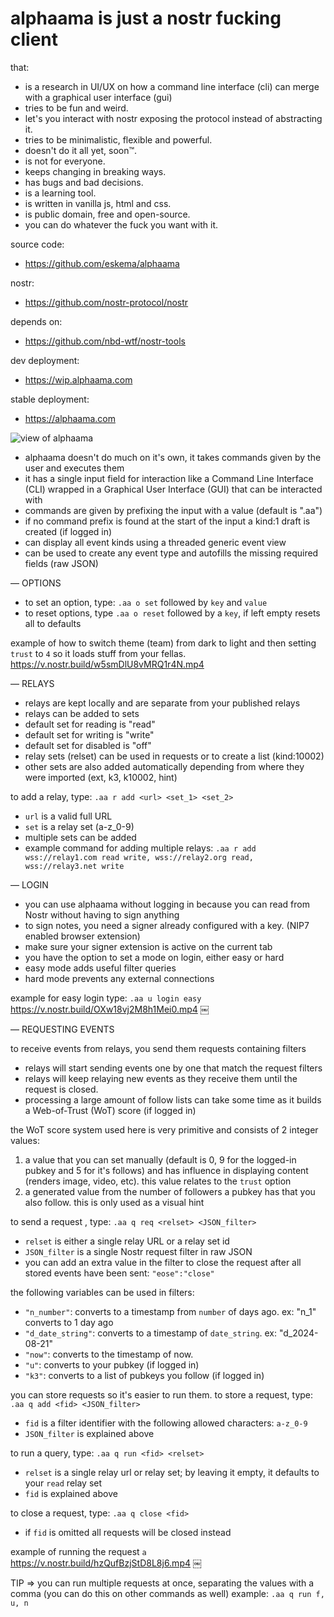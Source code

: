 # alphaama is just a nostr fucking client

that:
- is a research in UI/UX on how a command line interface (cli) can merge with a graphical user interface (gui)
- tries to be fun and weird.
- let's you interact with nostr exposing the protocol instead of abstracting it.
- tries to be minimalistic, flexible and powerful.
- doesn't do it all yet, soon™.
- is not for everyone.
- keeps changing in breaking ways.
- has bugs and bad decisions.
- is a learning tool.
- is written in vanilla js, html and css.
- is public domain, free and open-source.
- you can do whatever the fuck you want with it.

source code:
- https://github.com/eskema/alphaama

nostr:
- https://github.com/nostr-protocol/nostr

depends on:
- https://github.com/nbd-wtf/nostr-tools

dev deployment:
- https://wip.alphaama.com

stable deployment:
- https://alphaama.com


![view of alphaama](https://i.nostr.build/XyflANm8pOEQUHI6.jpg)


- alphaama doesn't do much on it's own, it takes commands given by the user and executes them
- it has a single input field for interaction like a Command Line Interface (CLI) wrapped in a Graphical User Interface (GUI) that can be interacted with
- commands are given by prefixing the input with a value (default is ".aa")
- if no command prefix is found at the start of the input a kind:1 draft is created (if logged in)
- can display all event kinds using a threaded generic event view
- can be used to create any event type and autofills the missing required fields (raw JSON)


— OPTIONS


- to set an option, type: `.aa o set` followed by `key` and `value`
- to reset options, type `.aa o reset` followed by a `key`, if left empty resets all to defaults

example of how to switch theme (team) from dark to light and then setting `trust` to `4` so it loads stuff from your fellas.
https://v.nostr.build/w5smDlU8vMRQ1r4N.mp4



— RELAYS

- relays are kept locally and are separate from your published relays
- relays can be added to sets
- default set for reading is "read"
- default set for writing is "write"
- default set for disabled is "off"
- relay sets (relset) can be used in requests or to create a list (kind:10002)
- other sets are also added automatically depending from where they were imported (ext, k3, k10002, hint)

to add a relay, type: `.aa r add <url> <set_1> <set_2>`
- `url` is a valid full URL
- `set` is a relay set (a-z_0-9) 
- multiple sets can be added
- example command for adding multiple relays: `.aa r add wss://relay1.com read write, wss://relay2.org read, wss://relay3.net write`


— LOGIN


- you can use alphaama without logging in because you can read from Nostr without having to sign anything
- to sign notes, you need a signer already configured with a key. (NIP7 enabled browser extension)
- make sure your signer extension is active on the current tab
- you have the option to set a mode on login, either easy or hard
- easy mode adds useful filter queries
- hard mode prevents any external connections

example for easy login type: `.aa u login easy`
https://v.nostr.build/OXw18vj2M8h1Mei0.mp4
￼

— REQUESTING EVENTS


to receive events from relays, you send them requests containing filters
- relays will start sending events one by one that match the request filters
- relays will keep relaying new events as they receive them until the request is closed.
- processing a large amount of follow lists can take some time as it builds a Web-of-Trust (WoT) score (if logged in)

the WoT score system used here is very primitive and consists of 2 integer values: 
1. a value that you can set manually (default is 0, 9 for the logged-in pubkey and 5 for it's follows) and has influence in displaying content (renders image, video, etc). this value relates to the `trust` option
2. a generated value from the number of followers a pubkey has that you also follow. this is only used as a visual hint

to send a request , type: `.aa q req <relset> <JSON_filter>`
- `relset` is either a single relay URL or a relay set id
- `JSON_filter` is a single Nostr request filter in raw JSON
- you can add an extra value in the filter to close the request after all stored events have been sent: `"eose":"close"`

the following variables can be used in filters:
- `"n_number"`: converts to a timestamp from `number` of days ago. ex: "n_1" converts to 1 day ago
- `"d_date_string"`: converts to a timestamp of `date_string`. ex: "d_2024-08-21"
- `"now"`: converts to the timestamp of now.
- `"u"`: converts to your pubkey (if logged in)
- `"k3"`: converts to a list of pubkeys you follow (if logged in)

you can store requests so it's easier to run them.
to store a request, type: `.aa q add <fid> <JSON_filter>`
- `fid` is a filter identifier with the following allowed characters:  `a-z_0-9`
- `JSON_filter` is explained above

to run a query, type: `.aa q run <fid> <relset>` 
- `relset` is a single relay url or relay set; by leaving it empty, it defaults to your `read` relay set
- `fid` is explained above

to close a request, type: `.aa q close <fid>`
- if `fid` is omitted all requests will be closed instead

example of running the request `a` 
https://v.nostr.build/hzQufBzjStD8L8j6.mp4
￼

TIP => you can run multiple requests at once, separating the values with a comma (you can do this on other commands as well)
example: `.aa q run f, u, n`
